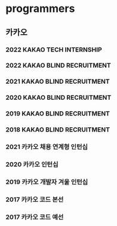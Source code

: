# programmers

## 카카오

### 2022 KAKAO TECH INTERNSHIP

### 2022 KAKAO BLIND RECRUITMENT

### 2021 KAKAO BLIND RECRUITMENT

### 2020 KAKAO BLIND RECRUITMENT

### 2019 KAKAO BLIND RECRUITMENT

### 2018 KAKAO BLIND RECRUITMENT

### 2021 카카오 채용 연계형 인턴십

### 2020 카카오 인턴십

### 2019 카카오 개발자 겨울 인턴십

### 2017 카카오 코드 본선

### 2017 카카오 코드 예선